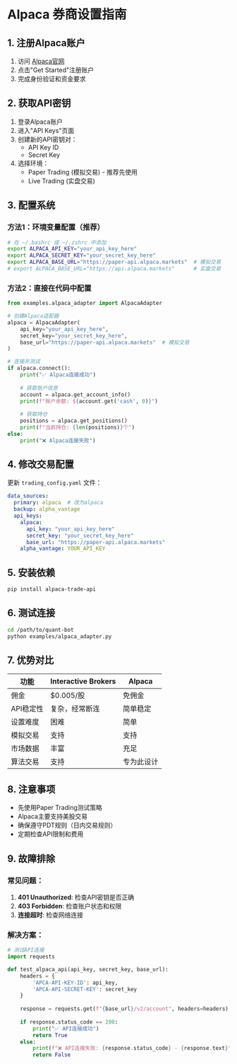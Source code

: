 # Alpaca 券商设置指南

## 1. 注册Alpaca账户

1. 访问 [Alpaca官网](https://alpaca.markets/)
2. 点击"Get Started"注册账户
3. 完成身份验证和资金要求

## 2. 获取API密钥

1. 登录Alpaca账户
2. 进入"API Keys"页面
3. 创建新的API密钥对：
   - API Key ID
   - Secret Key
4. 选择环境：
   - Paper Trading (模拟交易) - 推荐先使用
   - Live Trading (实盘交易)

## 3. 配置系统

### 方法1：环境变量配置（推荐）
```bash
# 在 ~/.bashrc 或 ~/.zshrc 中添加
export ALPACA_API_KEY="your_api_key_here"
export ALPACA_SECRET_KEY="your_secret_key_here"
export ALPACA_BASE_URL="https://paper-api.alpaca.markets"  # 模拟交易
# export ALPACA_BASE_URL="https://api.alpaca.markets"      # 实盘交易
```

### 方法2：直接在代码中配置
```python
from examples.alpaca_adapter import AlpacaAdapter

# 创建Alpaca适配器
alpaca = AlpacaAdapter(
    api_key="your_api_key_here",
    secret_key="your_secret_key_here",
    base_url="https://paper-api.alpaca.markets"  # 模拟交易
)

# 连接并测试
if alpaca.connect():
    print("✅ Alpaca连接成功")
    
    # 获取账户信息
    account = alpaca.get_account_info()
    print(f"账户余额: ${account.get('cash', 0)}")
    
    # 获取持仓
    positions = alpaca.get_positions()
    print(f"当前持仓: {len(positions)}个")
else:
    print("❌ Alpaca连接失败")
```

## 4. 修改交易配置

更新 `trading_config.yaml` 文件：

```yaml
data_sources:
  primary: alpaca  # 改为alpaca
  backup: alpha_vantage
  api_keys:
    alpaca:
      api_key: "your_api_key_here"
      secret_key: "your_secret_key_here"
      base_url: "https://paper-api.alpaca.markets"
    alpha_vantage: YOUR_API_KEY
```

## 5. 安装依赖

```bash
pip install alpaca-trade-api
```

## 6. 测试连接

```bash
cd /path/to/quant-bot
python examples/alpaca_adapter.py
```

## 7. 优势对比

| 功能 | Interactive Brokers | Alpaca |
|------|-------------------|---------|
| 佣金 | $0.005/股 | 免佣金 |
| API稳定性 | 复杂，经常断连 | 简单稳定 |
| 设置难度 | 困难 | 简单 |
| 模拟交易 | 支持 | 支持 |
| 市场数据 | 丰富 | 充足 |
| 算法交易 | 支持 | 专为此设计 |

## 8. 注意事项

- 先使用Paper Trading测试策略
- Alpaca主要支持美股交易
- 确保遵守PDT规则（日内交易规则）
- 定期检查API限制和费用

## 9. 故障排除

### 常见问题：
1. **401 Unauthorized**: 检查API密钥是否正确
2. **403 Forbidden**: 检查账户状态和权限
3. **连接超时**: 检查网络连接

### 解决方案：
```python
# 测试API连接
import requests

def test_alpaca_api(api_key, secret_key, base_url):
    headers = {
        'APCA-API-KEY-ID': api_key,
        'APCA-API-SECRET-KEY': secret_key
    }
    
    response = requests.get(f"{base_url}/v2/account", headers=headers)
    
    if response.status_code == 200:
        print("✅ API连接成功")
        return True
    else:
        print(f"❌ API连接失败: {response.status_code} - {response.text}")
        return False
```